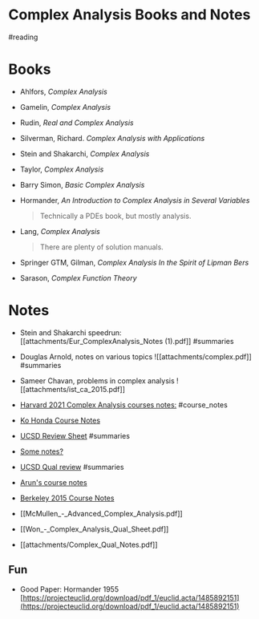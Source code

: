 # Complex Analysis Books and Notes

#reading 

# Books

- Ahlfors, *Complex Analysis*
- Gamelin, *Complex Analysis*
- Rudin, *Real and Complex Analysis*
- Silverman, Richard. *Complex Analysis with Applications*
- Stein and Shakarchi, *Complex Analysis*
- Taylor, *Complex Analysis*
- Barry Simon, *Basic Complex Analysis*
- Hormander, *An Introduction to Complex Analysis in Several Variables*

	> Technically a PDEs book, but mostly analysis.

- Lang, *Complex Analysis*

	> There are plenty of solution manuals.

- Springer GTM, Gilman, *Complex Analysis
In the Spirit of Lipman Bers*

- Sarason, *Complex Function Theory*


# Notes

- Stein and Shakarchi speedrun: 
	[[attachments/Eur_ComplexAnalysis_Notes (1).pdf]]
#summaries 

- Douglas Arnold, notes on various topics
![[attachments/complex.pdf]]
#summaries

- Sameer Chavan, problems in complex analysis
![[attachments/ist_ca_2015.pdf]]

- [Harvard 2021 Complex Analysis courses notes:](http://people.math.harvard.edu/~ctm/papers/home/text/class/harvard/213a/course/course.pdf)
	#course_notes
	
- [Ko Honda Course Notes](https://www.math.ucla.edu/~honda/math520/notes.pdf)

- [UCSD Review Sheet](http://www.math.ucsd.edu/~rwon/files/qualprep/complex.pdf)
	#summaries 

- [Some notes?](https://dec41.user.srcf.net/notes/IB_L/complex_analysis.pdf)

- [UCSD Qual review](http://www.math.ucsd.edu/~rwon/files/qualprep/complex.pdf)
	#summaries 
	
- [Arun's course notes](https://web.ma.utexas.edu/users/a.debray/lecture_notes/116notes.pdf)

- [Berkeley 2015 Course Notes](https://web.mst.edu/~jcmcfd/Complex-Analysis.pdf)
- [[McMullen_-_Advanced_Complex_Analysis.pdf]]
- [[Won_-_Complex_Analysis_Qual_Sheet.pdf]]
- [[attachments/Complex_Qual_Notes.pdf]]

## Fun

- Good Paper: Hormander 1955
[https://projecteuclid.org/download/pdf_1/euclid.acta/1485892151](https://projecteuclid.org/download/pdf_1/euclid.acta/1485892151)